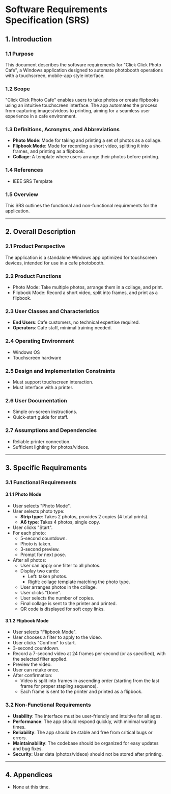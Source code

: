 # Software Requirements Specification (SRS)

## 1. Introduction

### 1.1 Purpose

This document describes the software requirements for "Click Click Photo Cafe", a Windows application designed to automate photobooth operations with a touchscreen, mobile-app style interface.

### 1.2 Scope

"Click Click Photo Cafe" enables users to take photos or create flipbooks using an intuitive touchscreen interface. The app automates the process from capturing images/videos to printing, aiming for a seamless user experience in a cafe environment.

### 1.3 Definitions, Acronyms, and Abbreviations

- **Photo Mode**: Mode for taking and printing a set of photos as a collage.
- **Flipbook Mode**: Mode for recording a short video, splitting it into frames, and printing as a flipbook.
- **Collage**: A template where users arrange their photos before printing.

### 1.4 References

- IEEE SRS Template

### 1.5 Overview

This SRS outlines the functional and non-functional requirements for the application.

---

## 2. Overall Description

### 2.1 Product Perspective

The application is a standalone Windows app optimized for touchscreen devices, intended for use in a cafe photobooth.

### 2.2 Product Functions

- Photo Mode: Take multiple photos, arrange them in a collage, and print.
- Flipbook Mode: Record a short video, split into frames, and print as a flipbook.

### 2.3 User Classes and Characteristics

- **End Users**: Cafe customers, no technical expertise required.
- **Operators**: Cafe staff, minimal training needed.

### 2.4 Operating Environment

- Windows OS
- Touchscreen hardware

### 2.5 Design and Implementation Constraints

- Must support touchscreen interaction.
- Must interface with a printer.

### 2.6 User Documentation

- Simple on-screen instructions.
- Quick-start guide for staff.

### 2.7 Assumptions and Dependencies

- Reliable printer connection.
- Sufficient lighting for photos/videos.

---

## 3. Specific Requirements

### 3.1 Functional Requirements

#### 3.1.1 Photo Mode

- User selects "Photo Mode".
- User selects photo type:
  - **Strip type**: Takes 2 photos, provides 2 copies (4 total prints).
  - **A6 type**: Takes 4 photos, single copy.
- User clicks "Start".
- For each photo:
  - 5-second countdown.
  - Photo is taken.
  - 3-second preview.
  - Prompt for next pose.
- After all photos:
  - User can apply one filter to all photos.
  - Display two cards:
    - Left: taken photos.
    - Right: collage template matching the photo type.
  - User arranges photos in the collage.
  - User clicks "Done".
  - User selects the number of copies.
  - Final collage is sent to the printer and printed.
  - QR code is displayed for soft copy links.

#### 3.1.2 Flipbook Mode

- User selects "Flipbook Mode".
- User chooses a filter to apply to the video.
- User clicks "Confirm" to start.
- 3-second countdown.
- Record a 7-second video at 24 frames per second (or as specified), with the selected filter applied.
- Preview the video.
- User can retake once.
- After confirmation:
  - Video is split into frames in ascending order (starting from the last frame for proper stapling sequence).
  - Each frame is sent to the printer and printed as a flipbook.

### 3.2 Non-Functional Requirements

- **Usability**: The interface must be user-friendly and intuitive for all ages.
- **Performance**: The app should respond quickly, with minimal waiting times.
- **Reliability**: The app should be stable and free from critical bugs or errors.
- **Maintainability**: The codebase should be organized for easy updates and bug fixes.
- **Security**: User data (photos/videos) should not be stored after printing.

---

## 4. Appendices

- None at this time.

